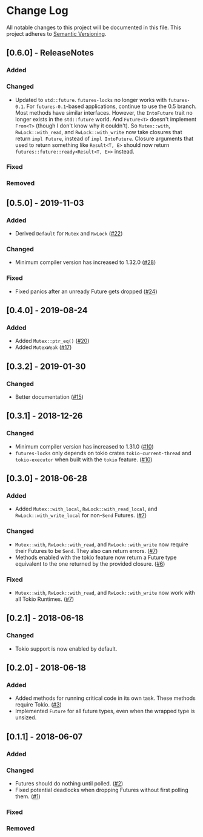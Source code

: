# Change Log

All notable changes to this project will be documented in this file.
This project adheres to [Semantic Versioning](http://semver.org/).

## [0.6.0] - ReleaseNotes
### Added
### Changed
- Updated to `std::future`.  `futures-locks` no longer works with
  `futures-0.1`.  For `futures-0.1`-based applications, continue to use the 0.5
  branch.  Most methods have similar interfaces.  However, the `IntoFuture`
  trait no longer exists in the `std::future` world.  And `Future<T>` doesn't
  implement `From<T>` (though I don't know why it couldn't).  So `Mutex::with`,
  `RwLock::with_read`, and `RwLock::with_write` now take closures that return
  `impl Future`, instead of `impl IntoFuture`.  Closure arguments that used to
  return something like `Result<T, E>` should now return
  `futures::future::ready<Result<T, E>>` instead.

### Fixed
### Removed

## [0.5.0] - 2019-11-03
### Added
- Derived `Default` for `Mutex` and `RwLock`
  ([#22](https://github.com/asomers/futures-locks/pull/22))

### Changed
- Minimum compiler version has increased to 1.32.0
  ([#28](https://github.com/asomers/futures-locks/pull/28))

### Fixed
- Fixed panics after an unready Future gets dropped
  ([#24](https://github.com/asomers/futures-locks/pull/24))
 
## [0.4.0] - 2019-08-24
### Added
- Added `Mutex::ptr_eq()`
  ([#20](https://github.com/asomers/futures-locks/pull/20))
- Added `MutexWeak`
  ([#17](https://github.com/asomers/futures-locks/pull/17)) 

## [0.3.2] - 2019-01-30
### Changed
- Better documentation
  ([#15](https://github.com/asomers/futures-locks/pull/15))

## [0.3.1] - 2018-12-26
### Changed
- Minimum compiler version has increased to 1.31.0
  ([#10](https://github.com/asomers/futures-locks/pull/10))
- `futures-locks` only depends on tokio crates `tokio-current-thread` and
  `tokio-executor` when built with the `tokio` feature.
  ([#10](https://github.com/asomers/futures-locks/pull/10))

## [0.3.0] - 2018-06-28
### Added
- Added `Mutex::with_local`, `RwLock::with_read_local`, and
  `RwLock::with_write_local` for non-`Send` Futures.
  ([#7](https://github.com/asomers/futures-locks/pull/7))

### Changed
- `Mutex::with`, `RwLock::with_read`, and `RwLock::with_write` now require
  their Futures to be `Send`.  They also can return errors.
  ([#7](https://github.com/asomers/futures-locks/pull/7))
- Methods enabled with the tokio feature now return a Future type equivalent
  to the one returned by the provided closure.
  ([#6](https://github.com/asomers/futures-locks/pull/6))

### Fixed
- `Mutex::with`, `RwLock::with_read`, and `RwLock::with_write` now work with
  all Tokio Runtimes.
  ([#7](https://github.com/asomers/futures-locks/pull/7))

## [0.2.1] - 2018-06-18
### Changed
- Tokio support is now enabled by default.

## [0.2.0] - 2018-06-18
### Added
- Added methods for running critical code in its own task.  These methods
  require Tokio.
  ([#3](https://github.com/asomers/futures-locks/issues/3))
- Implemented `Future` for all future types, even when the wrapped type is
  unsized.

## [0.1.1] - 2018-06-07
### Added

### Changed
- Futures should do nothing until polled.
  ([#2](https://github.com/asomers/futures-locks/issues/2))
- Fixed potential deadlocks when dropping Futures without first polling them.
  ([#1](https://github.com/asomers/futures-locks/issues/1))

### Fixed

### Removed
